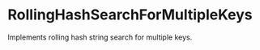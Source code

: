 RollingHashSearchForMultipleKeys
================================

Implements rolling hash string search for multiple keys.
